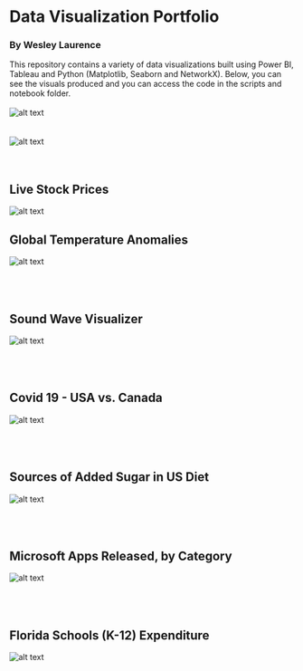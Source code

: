# Data Visualization Portfolio
### By Wesley Laurence
This repository contains a variety of data visualizations built using Power BI, Tableau and Python (Matplotlib, Seaborn and NetworkX). Below, you can see the visuals produced and you can access the code in the scripts and notebook folder.
<br><br>
![alt text](https://github.com/wesleyLaurence/Data-Visualization/blob/main/images/facebook-graph-resized.png)
<br><br><br>
![alt text](https://github.com/wesleyLaurence/Data-Visualization/blob/main/images/facebook-graph-resized.png)
<br><br><br>
## Live Stock Prices
![alt text](https://github.com/wesleyLaurence/Stock-Market-Analytics/blob/master/data/stock-prices.png?raw=true)
## Global Temperature Anomalies
![alt text](https://github.com/wesleyLaurence/Data-Visualization/blob/main/images/Global%20Temperature%20Anomalies.png)
<br><br><br><br>
## Sound Wave Visualizer
![alt text](https://github.com/wesleyLaurence/Data-Visualization/blob/main/images/Sound%20Wave%20Analyzer.png)
<br><br><br><br>
## Covid 19 - USA vs. Canada
![alt text](https://github.com/wesleyLaurence/Data-Visualization/blob/main/images/covid_19_usa_canada.png)
<br><br><br><br>
## Sources of Added Sugar in US Diet
![alt text](https://github.com/wesleyLaurence/Data-Visualization/blob/main/images/sources-of-add-sugars-us-population.png)
<br><br><br><br>
## Microsoft Apps Released, by Category
![alt text](https://github.com/wesleyLaurence/Data-Visualization/blob/main/images/Microsoft%20Top%20App%20Categories.png)
<br><br><br><br>
## Florida Schools (K-12) Expenditure
![alt text](https://github.com/wesleyLaurence/Data-Visualization/blob/main/images/FL%20K-12%20Expenditure.png)



